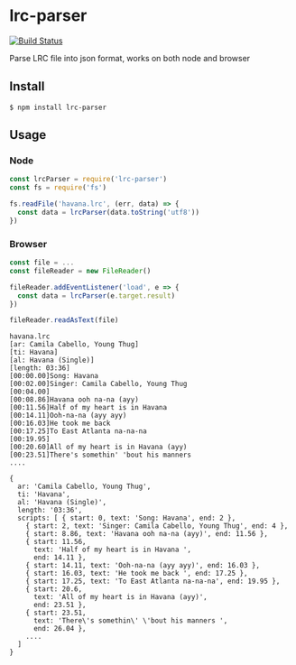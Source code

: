 # lrc-parser

[![Build Status](https://travis-ci.org/dkakashi69/lrc-parser.svg?branch=master)](https://travis-ci.org/dkakashi69/lrc-parser)

Parse LRC file into json format, works on both node and browser
## Install
```
$ npm install lrc-parser
```

## Usage

### Node
```js
const lrcParser = require('lrc-parser')
const fs = require('fs')

fs.readFile('havana.lrc', (err, data) => {
  const data = lrcParser(data.toString('utf8'))
})

```

### Browser
```js
const file = ...
const fileReader = new FileReader()

fileReader.addEventListener('load', e => {
  const data = lrcParser(e.target.result)
})

fileReader.readAsText(file)
```
```
havana.lrc
[ar: Camila Cabello, Young Thug]
[ti: Havana]
[al: Havana (Single)]
[length: 03:36]
[00:00.00]Song: Havana
[00:02.00]Singer: Camila Cabello, Young Thug
[00:04.00]
[00:08.86]Havana ooh na-na (ayy)
[00:11.56]Half of my heart is in Havana 
[00:14.11]Ooh-na-na (ayy ayy)
[00:16.03]He took me back 
[00:17.25]To East Atlanta na-na-na
[00:19.95]
[00:20.60]All of my heart is in Havana (ayy)
[00:23.51]There's somethin' 'bout his manners 
....
```
```
{
  ar: 'Camila Cabello, Young Thug',
  ti: 'Havana',
  al: 'Havana (Single)',
  length: '03:36',
  scripts: [ { start: 0, text: 'Song: Havana', end: 2 },
    { start: 2, text: 'Singer: Camila Cabello, Young Thug', end: 4 },
    { start: 8.86, text: 'Havana ooh na-na (ayy)', end: 11.56 },
    { start: 11.56,
      text: 'Half of my heart is in Havana ',
      end: 14.11 },
    { start: 14.11, text: 'Ooh-na-na (ayy ayy)', end: 16.03 },
    { start: 16.03, text: 'He took me back ', end: 17.25 },
    { start: 17.25, text: 'To East Atlanta na-na-na', end: 19.95 },
    { start: 20.6,
      text: 'All of my heart is in Havana (ayy)',
      end: 23.51 },
    { start: 23.51,
      text: 'There\'s somethin\' \'bout his manners ',
      end: 26.04 },
    ....
  ]
}
```